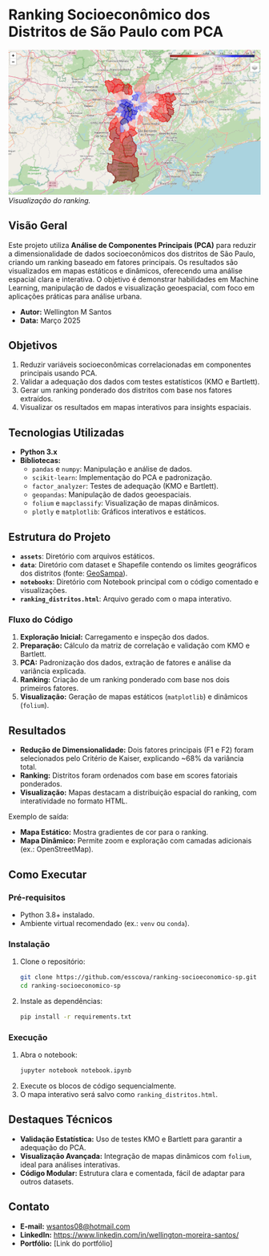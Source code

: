 # Ranking Socioeconômico dos Distritos de São Paulo com PCA

![Mapa Exemplo](/assets/image.png)  
*Visualização do ranking.*

## Visão Geral

Este projeto utiliza **Análise de Componentes Principais (PCA)** para reduzir a dimensionalidade de dados socioeconômicos dos distritos de São Paulo, criando um ranking baseado em fatores principais. Os resultados são visualizados em mapas estáticos e dinâmicos, oferecendo uma análise espacial clara e interativa. O objetivo é demonstrar habilidades em Machine Learning, manipulação de dados e visualização geoespacial, com foco em aplicações práticas para análise urbana.

- **Autor:** Wellington M Santos
- **Data:** Março 2025

## Objetivos

1. Reduzir variáveis socioeconômicas correlacionadas em componentes principais usando PCA.
2. Validar a adequação dos dados com testes estatísticos (KMO e Bartlett).
3. Gerar um ranking ponderado dos distritos com base nos fatores extraídos.
4. Visualizar os resultados em mapas interativos para insights espaciais.

## Tecnologias Utilizadas

- **Python 3.x**
- **Bibliotecas:**
  - `pandas` e `numpy`: Manipulação e análise de dados.
  - `scikit-learn`: Implementação do PCA e padronização.
  - `factor_analyzer`: Testes de adequação (KMO e Bartlett).
  - `geopandas`: Manipulação de dados geoespaciais.
  - `folium` e `mapclassify`: Visualização de mapas dinâmicos.
  - `plotly` e `matplotlib`: Gráficos interativos e estáticos.

## Estrutura do Projeto

- **`assets`**: Diretório com arquivos estáticos.
- **`data`**: Diretório com dataset e Shapefile contendo os limites geográficos dos distritos (fonte: [GeoSampa](http://geosampa.prefeitura.sp.gov.br/)).
- **`notebooks`**: Diretório com Notebook principal com o código comentado e visualizações.
- **`ranking_distritos.html`**: Arquivo gerado com o mapa interativo.

### Fluxo do Código

1. **Exploração Inicial:** Carregamento e inspeção dos dados.
2. **Preparação:** Cálculo da matriz de correlação e validação com KMO e Bartlett.
3. **PCA:** Padronização dos dados, extração de fatores e análise da variância explicada.
4. **Ranking:** Criação de um ranking ponderado com base nos dois primeiros fatores.
5. **Visualização:** Geração de mapas estáticos (`matplotlib`) e dinâmicos (`folium`).

## Resultados

- **Redução de Dimensionalidade:** Dois fatores principais (F1 e F2) foram selecionados pelo Critério de Kaiser, explicando ~68% da variância total.
- **Ranking:** Distritos foram ordenados com base em scores fatoriais ponderados.
- **Visualização:** Mapas destacam a distribuição espacial do ranking, com interatividade no formato HTML.

Exemplo de saída:  
- **Mapa Estático:** Mostra gradientes de cor para o ranking.  
- **Mapa Dinâmico:** Permite zoom e exploração com camadas adicionais (ex.: OpenStreetMap).

## Como Executar

### Pré-requisitos
- Python 3.8+ instalado.
- Ambiente virtual recomendado (ex.: `venv` ou `conda`).

### Instalação
1. Clone o repositório:
   ```bash
   git clone https://github.com/esscova/ranking-socioeconomico-sp.git
   cd ranking-socioeconomico-sp
   ```
2. Instale as dependências:
   ```bash
   pip install -r requirements.txt
   ```

### Execução
1. Abra o notebook:
   ```bash
   jupyter notebook notebook.ipynb
   ```
2. Execute os blocos de código sequencialmente.
3. O mapa interativo será salvo como `ranking_distritos.html`.

## Destaques Técnicos

- **Validação Estatística:** Uso de testes KMO e Bartlett para garantir a adequação do PCA.
- **Visualização Avançada:** Integração de mapas dinâmicos com `folium`, ideal para análises interativas.
- **Código Modular:** Estrutura clara e comentada, fácil de adaptar para outros datasets.

## Contato

- **E-mail:** wsantos08@hotmail.com
- **LinkedIn:** https://www.linkedin.com/in/wellington-moreira-santos/
- **Portfólio:** [Link do portfólio]

